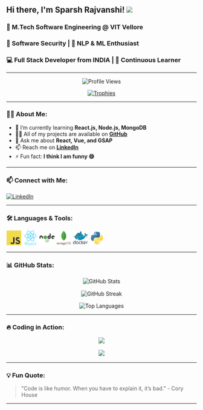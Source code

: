 ## Hi there, I'm Sparsh Rajvanshi! <img src="https://media.giphy.com/media/hvRJCLFzcasrR4ia7z/giphy.gif" width="30px">

### 🚀 M.Tech Software Engineering @ VIT Vellore  
### 🔐 Software Security | 🧠 NLP & ML Enthusiast  
### 💻 Full Stack Developer from INDIA | 🎯 Continuous Learner

---

<p align="center">
  <img src="https://komarev.com/ghpvc/?username=sparshraj077&label=Profile%20views&color=0e75b6&style=flat" alt="Profile Views" />
</p>

<p align="center">
  <a href="https://github.com/ryo-ma/github-profile-trophy">
    <img src="https://github-profile-trophy.vercel.app/?username=sparshraj077&theme=dracula" alt="Trophies" />
  </a>
</p>

---

### 👨‍💻 About Me:
- 🌱 I’m currently learning **React.js, Node.js, MongoDB**
- 👨‍💻 All of my projects are available on **[GitHub](https://github.com/sparshraj077)**
- 💬 Ask me about **React, Vue, and GSAP**
- 📫 Reach me on **[LinkedIn](https://www.linkedin.com/in/sparsh-rajvanshi-742044248/)**
- ⚡ Fun fact: **I think I am funny 😄**

---

### 📫 Connect with Me:
<p align="left">
  <a href="https://linkedin.com/in/sparsh-rajvanshi-742044248" target="blank">
    <img align="center" src="https://raw.githubusercontent.com/rahuldkjain/github-profile-readme-generator/master/src/images/icons/Social/linked-in-alt.svg" alt="LinkedIn" height="40" width="40" />
  </a>
</p>

---

### 🛠️ Languages & Tools:
<p align="left">
  <img src="https://raw.githubusercontent.com/devicons/devicon/master/icons/javascript/javascript-original.svg" alt="JavaScript" width="40" height="40"/>
  <img src="https://raw.githubusercontent.com/devicons/devicon/master/icons/react/react-original-wordmark.svg" alt="React" width="40" height="40"/>
  <img src="https://raw.githubusercontent.com/devicons/devicon/master/icons/nodejs/nodejs-original-wordmark.svg" alt="Node.js" width="40" height="40"/>
  <img src="https://raw.githubusercontent.com/devicons/devicon/master/icons/mongodb/mongodb-original-wordmark.svg" alt="MongoDB" width="40" height="40"/>
  <img src="https://raw.githubusercontent.com/devicons/devicon/master/icons/docker/docker-original-wordmark.svg" alt="Docker" width="40" height="40"/>
  <img src="https://raw.githubusercontent.com/devicons/devicon/master/icons/python/python-original.svg" alt="Python" width="40" height="40"/>
</p>

---

### 📊 GitHub Stats:
<p align="center">
  <img align="center" src="https://github-readme-stats.vercel.app/api?username=sparshraj077&show_icons=true&theme=radical" alt="GitHub Stats" />
</p>

<p align="center">
  <img align="center" src="https://github-readme-streak-stats.herokuapp.com/?user=sparshraj077&theme=dark" alt="GitHub Streak" />
</p>

<p align="center">
  <img align="center" src="https://github-readme-stats.vercel.app/api/top-langs?username=sparshraj077&show_icons=true&layout=compact&theme=radical" alt="Top Languages" />
</p>

---

### 🔥 Coding in Action:
<p align="center">
  <img src="https://media.giphy.com/media/LMcB8XospGZO8UQq87/giphy.gif" width="600" />
</p>

<p align="center">
  <img src="https://media.giphy.com/media/qgQUggAC3Pfv687qPC/giphy.gif" width="600" />
</p>

---

### 💡 Fun Quote:
> "Code is like humor. When you have to explain it, it’s bad." - Cory House

---
